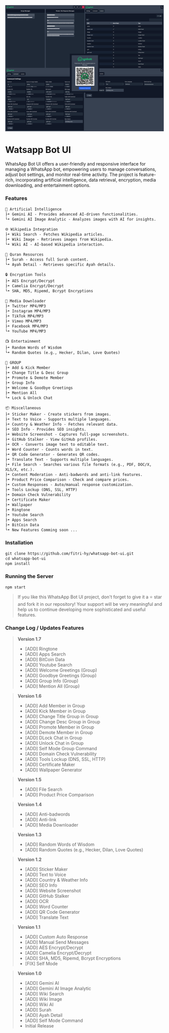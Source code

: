 <img src="./public/z.png">

# Watsapp Bot UI

WhatsApp Bot UI offers a user-friendly and responsive interface for managing a WhatsApp bot, empowering users to manage conversations, adjust bot settings, and monitor real-time activity. The project is feature-rich, incorporating artificial intelligence, data retrieval, encryption, media downloading, and entertainment options.

### Features

```
🤖 Artificial Intelligence
├• Gemini AI - Provides advanced AI-driven functionalities.
└• Gemini AI Image Analytic - Analyzes images with AI for insights.

🌐 Wikipedia Integration
├• Wiki Search - Fetches Wikipedia articles.
├• Wiki Image - Retrieves images from Wikipedia.
└• Wiki AI - AI-based Wikipedia interaction.

🕌 Quran Resources
├• Surah - Access full Surah content.
└• Ayah Detail - Retrieves specific Ayah details.

🔒 Encryption Tools
├• AES Encrypt/Decrypt
├• Camelia Encrypt/Decrypt
└• SHA, MD5, Ripemd, Bcrypt Encryptions

📁 Media Downloader
├• Twitter MP4/MP3
├• Instagram MP4/MP3
├• TikTok MP4/MP3
├• Vimeo MP4/MP3
├• Facebook MP4/MP3
└• YouTube MP4/MP3

📺 Entertainment
├• Random Words of Wisdom
└• Random Quotes (e.g., Hecker, Dilan, Love Quotes)

💬 GROUP
├• Add & Kick Member
├• Change Title & Desc Group
├• Promote & Demote Member
├• Group Info
├• Welcome & Goodbye Greetings
├• Mention All
└• Lock & Unlock Chat

📦 Miscellaneous
├• Sticker Maker - Create stickers from images.
├• Text to Voice - Supports multiple languages.
├• Country & Weather Info - Fetches relevant data.
├• SEO Info - Provides SEO insights.
├• Website Screenshot - Captures full-page screenshots.
├• GitHub Stalker - View GitHub profiles.
├• OCR - Converts image text to editable text.
├• Word Counter - Counts words in text.
├• QR Code Generator - Generates QR codes.
├• Translate Text - Supports multiple languages.
├• File Search - Searches various file formats (e.g., PDF, DOC/X, XLS/X, etc.).
├• Content Moderation - Anti-badwords and anti-link features.
├• Product Price Comparison - Check and compare prices.
├• Custom Responses - Auto/manual response customization.
├• Tools Lockup (DNS, SSL, HTTP)
├• Domain Check Vulnerability
├• Certificate Maker
├• Wallpaper
├• Ringtone
├• Youtube Search
├• Apps Search
├• BitCoin Data
└• New Features Comming soon ...
```

### Installation

```
git clone https://github.com/fitri-hy/whatsapp-bot-ui.git
cd whatsapp-bot-ui
npm install
```

### Running the Server

```
npm start
```

> If you like this WhatsApp Bot UI project, don't forget to give it a ⭐ star and fork it in our repository! Your support will be very meaningful and help us to continue developing more sophisticated and useful features.

### Change Log / Updates Features

> **Version 1.7**
> - [ADD] Ringtone
> - [ADD] Apps Search
> - [ADD] BitCoin Data
> - [ADD] Youtube Search
> - [ADD] Welcome Greetings (Group)
> - [ADD] Goodbye Greetings (Group)
> - [ADD] Group Info (Group)
> - [ADD] Mention All (Group)

> **Version 1.6**
> - [ADD] Add Member in Group
> - [ADD] Kick Member in Group
> - [ADD] Change Title Group in Group
> - [ADD] Change Desc Group in Group
> - [ADD] Promote Member in Group
> - [ADD] Demote Member in Group
> - [ADD] DLock Chat in Group
> - [ADD] Unlock Chat in Group
> - [ADD] Self Mode Group Command
> - [ADD] Domain Check Vulnerability
> - [ADD] Tools Lockup (DNS, SSL, HTTP)
> - [ADD] Certificate Maker
> - [ADD] Wallpaper Generator

> **Version 1.5**
> - [ADD] File Search
> - [ADD] Product Price Comparison

> **Version 1.4**
> - [ADD] Anti-badwords
> - [ADD] Anti-link
> - [ADD] Media Downloader

> **Version 1.3**
> - [ADD] Random Words of Wisdom
> - [ADD] Random Quotes (e.g., Hecker, Dilan, Love Quotes)
 
> **Version 1.2**
> - [ADD] Sticker Maker
> - [ADD] Text to Voice
> - [ADD] Country & Weather Info
> - [ADD] SEO Info
> - [ADD] Website Screenshot
> - [ADD] GitHub Stalker 
> - [ADD] OCR
> - [ADD] Word Counter
> - [ADD] QR Code Generator
> - [ADD] Translate Text

> **Version 1.1**
> - [ADD] Custom Auto Response
> - [ADD] Manual Send Messages
> - [ADD] AES Encrypt/Decrypt
> - [ADD] Camelia Encrypt/Decrypt
> - [ADD] SHA, MD5, Ripemd, Bcrypt Encryptions
> - [FIX] Self Mode

> **Version 1.0**
> - [ADD] Gemini AI
> - [ADD] Gemini AI Image Analytic
> - [ADD] Wiki Search
> - [ADD] Wiki Image
> - [ADD] Wiki AI
> - [ADD] Surah
> - [ADD] Ayah Detail
> - [ADD] Self Mode Command
> - Initial Release
